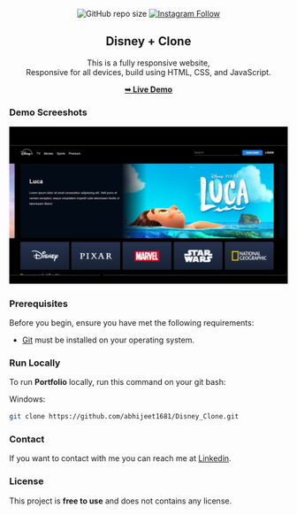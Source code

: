 <div align="center">
  
  ![GitHub repo size](https://img.shields.io/github/repo-size/abhijeet1681/Disney-plus-Clone)
  [![Instagram Follow](https://img.shields.io/badge/-Instagram-FF1494)](https://instagram.com/developer_abhii?igshid=ZDdkNTZiNTM=)


  <h2 align="center">Disney + Clone</h2>

  This is a fully responsive website, <br />Responsive for all devices, build using HTML, CSS, and JavaScript.

  <a href="https://disneyplusclonee.netlify.app/"><strong>➥ Live Demo</strong></a>

</div>


### Demo Screeshots

![Portfolio Desktop Demo](Disney.png "Desktop Demo")

### Prerequisites

Before you begin, ensure you have met the following requirements:

* [Git](https://git-scm.com/downloads "Download Git") must be installed on your operating system.

### Run Locally

To run **Portfolio** locally, run this command on your git bash:

Windows:

```bash
git clone https://github.com/abhijeet1681/Disney_Clone.git
```

### Contact

If you want to contact with me you can reach me at [Linkedin](www.linkedin.com/in/abhijeet-jadhav-30b625211).

### License

This project is **free to use** and does not contains any license.
